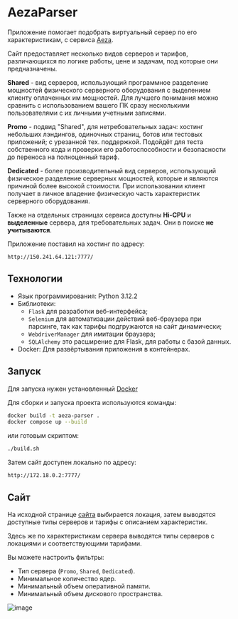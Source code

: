 # AezaParser

Приложение помогает подобрать виртуальный сервер по его характеристикам, с сервиса [Aeza](aeza.net).

Сайт предоставляет несколько видов серверов и тарифов, различающихся по логике работы, цене и задачам, под которые они предназначены. 

**Shared** - вид серверов, использующий программное разделение мощностей физического серверного оборудования с выделением клиенту оплаченных им мощностей. Для лучшего понимания можно сравнить с использованием вашего ПК сразу несколькими пользователями с их личными учетными записями.

**Promo** - подвид "Shared", для нетребовательных задач: хостинг небольших лэндингов, одиночных страниц, ботов или тестовых приложений; с урезанной тех. поддержкой. Подойдёт для теста собственного кода и проверки его работоспособности и безопасности до переноса на полноценный тариф.

**Dedicated** - более производительный вид серверов, использующий физическое разделение серверных мощностей, которые и являются причиной более высокой стоимости. При использовании клиент получает в личное владение физическую часть характеристик серверного оборудования.

Также на отдельных страницах сервиса доступны **Hi-CPU** и **выделенные** сервера, для требовательных задач. Они в поиске **не учитываются**.

Приложение поставил на хостинг по адресу:

```http
http://150.241.64.121:7777/
```

## Технологии

- Язык программирования: Python 3.12.2
- Библиотеки:
  - `Flask` для разработки веб-интерфейса;
  - `Selenium` для автоматизации действий веб-браузера при парсинге, так как тарифы подгружаются на сайт динамически;
  - `WebdriverManager` для имитации браузера;
  - `SQLAlchemy` это расширение для Flask, для работы с базой данных.
- Docker: Для развёртывания приложения в контейнерах.

## Запуск

Для запуска нужен установленный [Docker](https://docs.docker.com/get-started/get-docker/)

Для сборки и запуска проекта используются команды:

```bash
docker build -t aeza-parser .
docker compose up --build
```

или готовым скриптом:

```bash
./build.sh
```

Затем сайт доступен локально по адресу:

```http
http://172.18.0.2:7777/
```

## Сайт

На исходной странице [сайта](https://aeza.net/ru/virtual-servers) выбирается локация, затем выводятся доступные типы серверов и тарифы с описанием характеристик.

Здесь же по характеристикам сервера выводятся типы серверов с локациями и соответствующими тарифами.

Вы можете настроить фильтры:

- Тип сервера (`Promo`, `Shared`, `Dedicated`).
- Минимальное количество ядер.
- Минимальный объем оперативной памяти.
- Минимальный объем дискового пространства.

![image](https://github.com/user-attachments/assets/2f7df9a4-f722-45c6-ae4e-ef803cf621fc)
